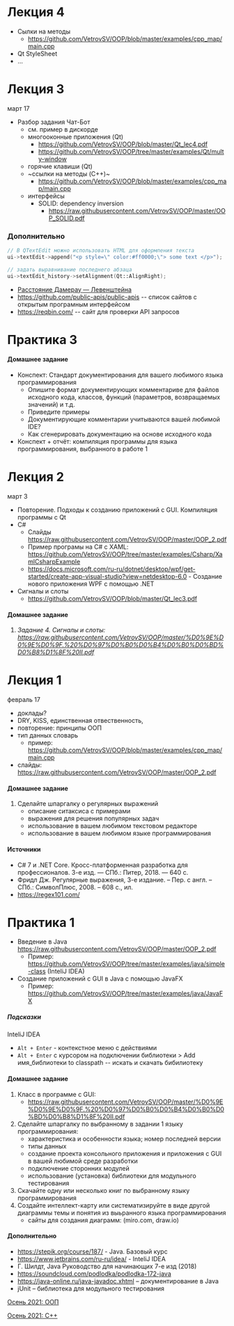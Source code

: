 # Лекция 4
- Сылки на методы
  -  https://github.com/VetrovSV/OOP/blob/master/examples/cpp_map/main.cpp
- Qt StyleSheet
- ...

# Лекция 3
март 17
- Разбор задания Чат-Бот
  - см. пример в дискорде
  - многооконные приложения (Qt)
     - https://github.com/VetrovSV/OOP/blob/master/Qt_lec4.pdf
     - https://github.com/VetrovSV/OOP/tree/master/examples/Qt/multy-window
  - горячие клавиши (Qt)
  - ~ссылки на методы (C++)~
     - https://github.com/VetrovSV/OOP/blob/master/examples/cpp_map/main.cpp
  - интерфейсы
     - SOLID: dependency inversion
        - https://raw.githubusercontent.com/VetrovSV/OOP/master/OOP_SOLID.pdf

### Дополнительно

```cpp
// В QTextEdit можно использовать HTML для оформления текста
ui->textEdit->append("<p style=\" color:#ff0000;\"> some text </p>");

// задать выравнивание последнего абзаца
ui->textEdit_history->setAlignment(Qt::AlignRight);
```

- [Расстояние Дамерау — Левенштейна](https://ru.wikipedia.org/wiki/%D0%A0%D0%B0%D1%81%D1%81%D1%82%D0%BE%D1%8F%D0%BD%D0%B8%D0%B5_%D0%94%D0%B0%D0%BC%D0%B5%D1%80%D0%B0%D1%83_%E2%80%94_%D0%9B%D0%B5%D0%B2%D0%B5%D0%BD%D1%88%D1%82%D0%B5%D0%B9%D0%BD%D0%B0)
- https://github.com/public-apis/public-apis -- список сайтов с открытым програмным интерфейсом
- https://reqbin.com/ -- сайт для проверки API запросов

# Практика 3
####  Домашнее задание
- Конспект: Стандарт документирования для вашего любимого языка программирования
  - Опишите формат документирующих комментариве для файлов исходного кода, классов, функций (параметров, возвращаемых значений) и т.д.
  - Приведите примеры
  - Документирующие комментарии учитываются вашей любимой IDE?
  - Как сгенерировать документацию на основе исходного кода
- Конспект + отчёт: компиляция программы для языка программирования, выбранного в работе 1

# Лекция 2
март 3
 - Повторение. Подходы к созданию приложений с GUI. Компиляция программы с Qt
 - C#
   - Слайды https://raw.githubusercontent.com/VetrovSV/OOP/master/OOP_2.pdf
   - Пример програмы на C# c XAML: https://github.com/VetrovSV/OOP/tree/master/examples/Csharp/XamlCsharpExample
   - https://docs.microsoft.com/ru-ru/dotnet/desktop/wpf/get-started/create-app-visual-studio?view=netdesktop-6.0 - Создание нового приложения WPF с помощью .NET
 - Сигналы и слоты
   - https://github.com/VetrovSV/OOP/blob/master/Qt_lec3.pdf


####  Домашнее задание
1. *Задание 4. Сигналы и слоты: https://raw.githubusercontent.com/VetrovSV/OOP/master/%D0%9E%D0%9E%D0%9F.%20%D0%97%D0%B0%D0%B4%D0%B0%D0%BD%D0%B8%D1%8F%20II.pdf*



# Лекция 1
 февраль 17
 - доклады?
 - DRY,  KISS, единственная отвественность,
 - повторение: принципы ООП
 - тип данных словарь
    - пример: https://github.com/VetrovSV/OOP/blob/master/examples/cpp_map/main.cpp
 - слайды: https://raw.githubusercontent.com/VetrovSV/OOP/master/OOP_2.pdf


####  Домашнее задание
1. Сделайте шпаргалку о регулярных выражений
    - описание ситаксиса с примерами
    - выражения для решения популярных задач
    - использование в вашем любимом текстовом редакторе
    - использование в вашем любимом языке программирования



#### Источники
- C# 7 и .NET Core. Кросс-платформенная разработка для профессионалов. 3-е изд. — СПб.: Питер, 2018. — 640 с.
- Фридл Дж. Регулярные выражения, 3-е издание. – Пер. с англ. – СПб.: СимволПлюс, 2008. – 608 с., ил.
- https://regex101.com/



# Практика 1
- Введение в Java https://raw.githubusercontent.com/VetrovSV/OOP/master/OOP_2.pdf
  - Пример: https://github.com/VetrovSV/OOP/tree/master/examples/java/simple-class (InteliJ IDEA)
- Создание приложений с GUI в Java с помощью JavaFX
  - Пример: https://github.com/VetrovSV/OOP/tree/master/examples/java/JavaFX

##### Подсказки
InteliJ IDEA
- `Alt + Enter` - контекстное меню с действиями
- `Alt + Enter` с курсором на подключении библиотеки > Add имя_библиотеки to classpath -- искать и скачать бибилиотеку

#### Домашнее задание
1. Класс в программе с GUI:
   - https://raw.githubusercontent.com/VetrovSV/OOP/master/%D0%9E%D0%9E%D0%9F.%20%D0%97%D0%B0%D0%B4%D0%B0%D0%BD%D0%B8%D1%8F%20II.pdf
1. Сделайте шпаргалку по выбранному в задании 1 языку программирования:
   - характеристика и особенности языка; номер последней версии
   - типы данных
   - создание проекта консольного приложения и приложения с GUI в вашей любимой среде разработки
   - подключение сторонних модулей
   - использование (установка) библиотеки для модульного тестирования
1. Скачайте одну или несколько книг по выбранному языку программирования
1. Создайте интеллект-карту или систематизируйте в виде другой диаграммы темы и понятия из выьранного языка программирования
   - сайты для создания диаграмм: (miro.com, draw.io)


#### Дополнительно
- https://stepik.org/course/187/ - Java. Базовый курс
- https://www.jetbrains.com/ru-ru/idea/ - InteliJ IDEA
- Г. Шилдт, Java Руководство для начинающих 7-е изд (2018)
- https://soundcloud.com/podlodka/podlodka-172-java
- https://java-online.ru/java-javadoc.xhtml – документирование в Java
- jUnit – библиотека для модульного тестирования


[Осень 2021: ООП](https://github.com/VetrovSV/OOP/blob/master/2021-fall/plan_oop.md)

[Осень 2021: С++](https://github.com/VetrovSV/OOP/blob/master/2021-fall/plan_cpp.md)
